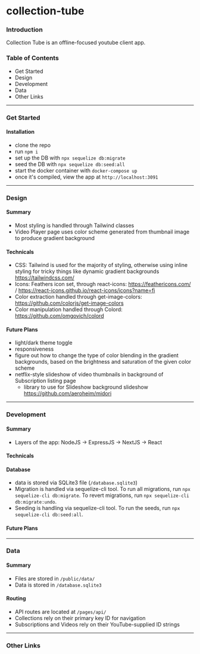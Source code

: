 
# collection-tube

### Introduction
Collection Tube is an offline-focused youtube client app.

### Table of Contents
- Get Started
- Design
- Development
- Data
- Other Links

___

### Get Started
#### Installation
- clone the repo
- run `npm i`
- set up the DB with `npx sequelize db:migrate`
- seed the DB with `npx sequelize db:seed:all`
- start the docker container with `docker-compose up`
- once it's compiled, view the app at `http://localhost:3091`

___

### Design
#### Summary
- Most styling is handled through Tailwind  classes
- Video Player page uses color scheme generated from thumbnail image to produce gradient background

#### Technicals
- CSS: Tailwind is used for the majority of styling, otherwise using inline styling for tricky things like dynamic gradient backgrounds https://tailwindcss.com/
- Icons: Feathers icon set, through react-icons: https://feathericons.com/ / https://react-icons.github.io/react-icons/icons?name=fi
- Color extraction handled through get-image-colors: https://github.com/colorjs/get-image-colors
- Color manipulation handled through Colord: https://github.com/omgovich/colord

#### Future Plans
- light/dark theme toggle
- responsiveness
- figure out how to change the type of color blending in the gradient backgrounds, based on the brightness and saturation of the given color scheme
- netflix-style slideshow of video thumbnails in background of Subscription listing page
	- library to use for Slideshow background slideshow https://github.com/aeroheim/midori

___

### Development

#### Summary
- Layers of the app: NodeJS -> ExpressJS -> NextJS -> React

#### Technicals

#### Database
- data is stored via SQLite3 file (`/database.sqlite3`)
- Migration is handled via sequelize-cli tool. To run all migrations, run `npx sequelize-cli db:migrate`. To revert migrations, run `npx sequelize-cli db:migrate:undo`.
- Seeding is handling via sequelize-cli tool. To run the seeds, run `npx sequelize-cli db:seed:all`.

#### Future Plans

___

### Data

#### Summary
- Files are stored in  `/public/data/`
- Data is stored in  `/database.sqlite3` 

#### Routing
- API routes are located at `/pages/api/`
- Collections rely on their primary key ID for navigation
- Subscriptions and Videos rely on their YouTube-supplied ID strings

___

### Other Links


